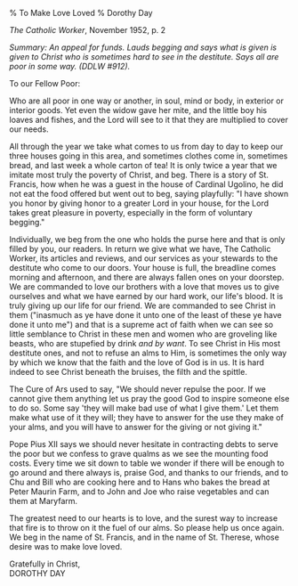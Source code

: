 % To Make Love Loved
% Dorothy Day

*The Catholic Worker*, November 1952, p. 2

*Summary: An appeal for funds. Lauds begging and says what is given is
given to Christ who is sometimes hard to see in the destitute. Says all
are poor in some way. (DDLW \#912).*

To our Fellow Poor:

Who are all poor in one way or another, in soul, mind or body, in
exterior or interior goods. Yet even the widow gave her mite, and the
little boy his loaves and fishes, and the Lord will see to it that they
are multiplied to cover our needs.

All through the year we take what comes to us from day to day to keep
our three houses going in this area, and sometimes clothes come in,
sometimes bread, and last week a whole carton of tea! It is only twice a
year that we imitate most truly the poverty of Christ, and beg. There is
a story of St. Francis, how when he was a guest in the house of Cardinal
Ugolino, he did not eat the food offered but went out to beg, saying
playfully: "I have shown you honor by giving honor to a greater Lord in
your house, for the Lord takes great pleasure in poverty, especially in
the form of voluntary begging."

Individually, we beg from the one who holds the purse here and that is
only filled by you, our readers. In return we give what we have, The
Catholic Worker, its articles and reviews, and our services as your
stewards to the destitute who come to our doors. Your house is full, the
breadline comes morning and afternoon, and there are always fallen ones
on your doorstep. We are commanded to love our brothers with a love that
moves us to give ourselves and what we have earned by our hard work, our
life's blood. It is truly giving up our life for our friend. We are
commanded to see Christ in them ("inasmuch as ye have done it unto one
of the least of these ye have done it unto me") and that is a supreme
act of faith when we can see so little semblance to Christ in these men
and women who are groveling like beasts, who are stupefied by drink *and
by want*. To see Christ in His most destitute ones, and not to refuse an
alms to Him, is sometimes the only way by which we know that the faith
and the love of God is in us. It is hard indeed to see Christ beneath
the bruises, the filth and the spittle.

The Cure of Ars used to say, "We should never repulse the poor. If we
cannot give them anything let us pray the good God to inspire someone
else to do so. Some say 'they will make bad use of what I give them.'
Let them make what use of it they will; they have to answer for the use
they make of your alms, and you will have to answer for the giving or
not giving it."

Pope Pius XII says we should never hesitate in contracting debts to
serve the poor but we confess to grave qualms as we see the mounting
food costs. Every time we sit down to table we wonder if there will be
enough to go around and there always is, praise God, and thanks to our
friends, and to Chu and Bill who are cooking here and to Hans who bakes
the bread at Peter Maurin Farm, and to John and Joe who raise vegetables
and can them at Maryfarm.

The greatest need to our hearts is to love, and the surest way to
increase that fire is to throw on it the fuel of our alms. So please
help us once again. We beg in the name of St. Francis, and in the name
of St. Therese, whose desire was to make love loved.

Gratefully in Christ,  
DOROTHY DAY

